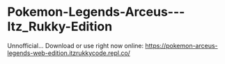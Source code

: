 # Pokemon-Legends-Arceus---Itz_Rukky-Edition
Unnofficial...
Download or use right now online: https://pokemon-arceus-legends-web-edition.itzrukkycode.repl.co/
